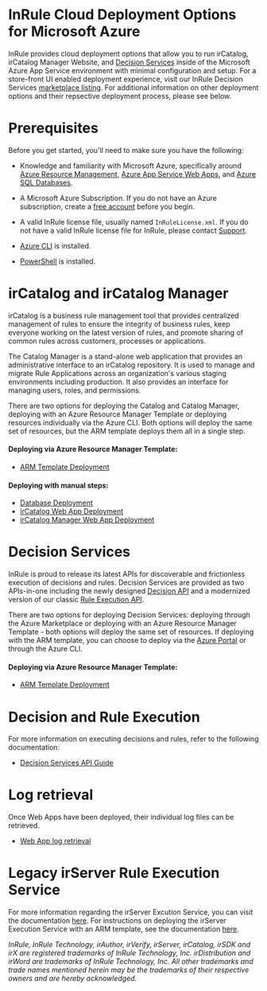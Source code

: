InRule Cloud Deployment Options for Microsoft Azure
====
InRule provides cloud deployment options that allow you to run irCatalog, irCatalog Manager Website, and [Decision Services](https://support.inrule.com/hc/en-us/articles/13140368354445-Introduction-to-Decision-Services) inside of the Microsoft Azure App Service environment with minimal configuration and setup. For a store-front UI enabled deployment experience, visit our InRule Decision Services [marketplace listing](). For additional information on other deployment options and their repsective deployment process, please see below.

# Prerequisites

Before you get started, you'll need to make sure you have the following:

* Knowledge and familiarity with Microsoft Azure, specifically around [Azure Resource Management](https://docs.microsoft.com/en-us/azure/azure-resource-manager/), [Azure App Service Web Apps](https://docs.microsoft.com/en-us/azure/app-service/), and [Azure SQL Databases](https://docs.microsoft.com/en-us/azure/sql-database/).

* A Microsoft Azure Subscription. If you do not have an Azure subscription, create a [free account](https://azure.microsoft.com/en-us/free/) before you begin.

* A valid InRule license file, usually named `InRuleLicense.xml`. If you do not have a valid InRule license file for InRule, please contact [Support](mailto:support@inrule.com?subject=InRule®%20for%20Microsoft%20Azure%20-%20App%20Service%20Web%20Apps).

* [Azure CLI](https://docs.microsoft.com/en-us/cli/azure/install-azure-cli) is installed.

* [PowerShell](https://docs.microsoft.com/en-us/powershell/scripting/powershell-scripting) is installed.

# irCatalog and irCatalog Manager

irCatalog is a business rule management tool that provides centralized management of rules to ensure the integrity of business rules, keep everyone working on the latest version of rules, and promote sharing of common rules across customers, processes or applications.

The Catalog Manager is a stand-alone web application that provides an administrative interface to an irCatalog repository. It is used to manage and migrate Rule Applications across an organization's various staging environments including production. It also provides an interface for managing users, roles, and permissions.

There are two options for deploying the Catalog and Catalog Manager, deploying with an Azure Resource Manager Template or deploying resources individually via the Azure CLI. Both options will deploy the same set of resources, but the ARM template deploys them all in a single step.

#### Deploying via Azure Resource Manager Template:

* [ARM Template Deployment](doc/ircatalog-arm-template-deployment.md)

#### Deploying with manual steps:

* [Database Deployment](doc/ircatalog.md)
* [irCatalog Web App Deployment](doc/ircatalog.md#web-app-deployment)
* [irCatalog Manager Web App Deployment](doc/ircatalog-manager.md)

# Decision Services

InRule is proud to release its latest APIs for discoverable and frictionless execution of decisions and rules. Decision Services are provided as two APIs-in-one including the newly designed [Decision API](https://support.inrule.com/hc/en-us/articles/17532346873101-Decision-API) and a modernized version of our classic [Rule Execution API](https://support.inrule.com/hc/en-us/articles/13377054188557-Rule-Execution-API).

There are two options for deploying Decision Services: deploying through the Azure Marketplace or deploying with an Azure Resource Manager Template - both options will deploy the same set of resources. If deploying with the ARM template, you can choose to deploy via the [Azure Portal](https://portal.azure.com/#create/Microsoft.Template) or through the Azure CLI.

#### Deploying via Azure Resource Manager Template:

* [ARM Template Deployment](doc/decision-services-arm-template-deployment.md)

# Decision and Rule Execution
For more information on executing decisions and rules, refer to the following documentation:
* [Decision Services API Guide](https://support.inrule.com/hc/en-us/articles/13140368354445-Introduction-to-Decision-Services)

# Log retrieval
Once Web Apps have been deployed, their individual log files can be retrieved.

* [Web App log retrieval](doc/webapp-log-retrieval.md)

# Legacy irServer Rule Execution Service

For more information regarding the irServer Excution Service, you can visit the documentation [here](doc/irserver-rule-execution-service.md). For instructions on deploying the irServer Execution Service with an ARM template, see the documentation [here](doc/ircatalog-arm-template-deployment.md).


_InRule, InRule Technology, irAuthor, irVerify, irServer, irCatalog, irSDK and  irX are registered trademarks of InRule Technology, Inc. irDistribution and irWord are trademarks of InRule Technology, Inc. All other trademarks and trade names mentioned herein may be the trademarks of their respective owners and are hereby acknowledged._